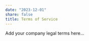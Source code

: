 ```yaml
---
date: "2023-12-01"
share: false
title: Terms of Service
---
```


Add your company legal terms here...
